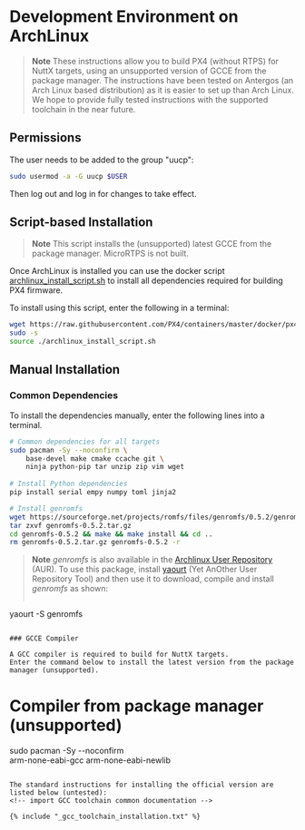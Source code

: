 # Development Environment on ArchLinux

> **Note** These instructions allow you to build PX4 (without RTPS) for NuttX targets, using an unsupported version of GCCE from the package manager. The instructions have been tested on Antergos (an Arch Linux based distribution) as it is easier to set up than Arch Linux. We hope to provide fully tested instructions with the supported toolchain in the near future.

## Permissions

The user needs to be added to the group "uucp":

```sh
sudo usermod -a -G uucp $USER
```

Then log out and log in for changes to take effect.


## Script-based Installation

> **Note** This script installs the (unsupported) latest GCCE from the package manager. MicroRTPS is not built.

Once ArchLinux is installed you can use the docker script 
[archlinux_install_script.sh](https://github.com/PX4/containers/blob/master/docker/px4-dev/scripts/archlinux_install_script.sh)
to install all dependencies required for building PX4 firmware.

To install using this script, enter the following in a terminal:
```sh
wget https://raw.githubusercontent.com/PX4/containers/master/docker/px4-dev/scripts/archlinux_install_script.sh
sudo -s
source ./archlinux_install_script.sh
```

<!-- 
> Follow the instructions [below](#gcc-toolchain-installation) to install the supported version.
-->


## Manual Installation

### Common Dependencies

To install the dependencies manually, enter the following lines into a terminal.

```sh
# Common dependencies for all targets
sudo pacman -Sy --noconfirm \
    base-devel make cmake ccache git \
    ninja python-pip tar unzip zip vim wget
    
# Install Python dependencies
pip install serial empy numpy toml jinja2

# Install genromfs
wget https://sourceforge.net/projects/romfs/files/genromfs/0.5.2/genromfs-0.5.2.tar.gz
tar zxvf genromfs-0.5.2.tar.gz
cd genromfs-0.5.2 && make && make install && cd ..
rm genromfs-0.5.2.tar.gz genromfs-0.5.2 -r 
```

> **Note** *genromfs* is also available in the 
> [Archlinux User Repository](https://aur.archlinux.org/packages/genromfs/) (AUR).
> To use this package, install [yaourt](https://archlinux.fr/yaourt-en) (Yet AnOther User Repository Tool) 
> and then use it to download, compile and install *genromfs* as shown:
> ```sh
  yaourt -S genromfs
  ```

### GCCE Compiler

A GCC compiler is required to build for NuttX targets. 
Enter the command below to install the latest version from the package manager (unsupported).

```
# Compiler from package manager (unsupported)
sudo pacman -Sy --noconfirm \
    arm-none-eabi-gcc arm-none-eabi-newlib
```

The standard instructions for installing the official version are listed below (untested):
<!-- import GCC toolchain common documentation -->

{% include "_gcc_toolchain_installation.txt" %}